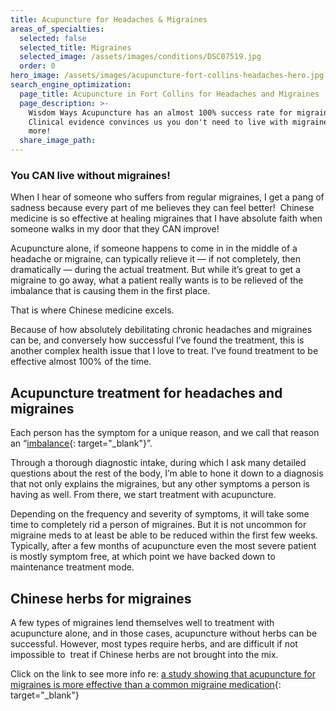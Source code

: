 ```yaml
---
title: Acupuncture for Headaches & Migraines
areas_of_specialties:
  selected: false
  selected_title: Migraines
  selected_image: /assets/images/conditions/DSC07519.jpg
  order: 0
hero_image: /assets/images/acupuncture-fort-collins-headaches-hero.jpg
search_engine_optimization:
  page_title: Acupuncture in Fort Collins for Headaches and Migraines
  page_description: >-
    Wisdom Ways Acupuncture has an almost 100% success rate for migraines.
    Clinical evidence convinces us you don't need to live with migraines any
    more!
  share_image_path:
---
```


### You CAN live without migraines!

When I hear of someone who suffers from regular migraines, I get a pang of sadness because every part of me believes they can feel better!&nbsp; Chinese medicine is so effective at healing migraines that I have absolute faith when someone walks in my door that they CAN improve!

Acupuncture alone, if someone happens to come in in the middle of a headache or migraine, can typically relieve it — if not completely, then dramatically — during the actual treatment. But while it’s great to get a migraine to go away, what a patient really wants is to be relieved of the imbalance that is causing them in the first place.&nbsp;

That is where Chinese medicine excels.

Because of how absolutely debilitating chronic headaches and migraines can be, and conversely how successful I’ve found the treatment, this is another complex health issue that I love to treat. I’ve found treatment to be effective almost 100% of the time.

## Acupuncture treatment for headaches and migraines

Each person has the symptom for a unique reason, and we call that reason an “[imbalance](/2018/06/30/what-does-balance-actually-mean-in-the-acupuncture-clinic-how-to-know-if-youre-balanced-and-how-we-get-you-back-to-balance/){: target="_blank"}”.

Through a thorough diagnostic intake, during which I ask many detailed questions about the rest of the body, I’m able to hone it down to a diagnosis that not only explains the migraines, but any other symptoms a person is having as well. From there, we start treatment with acupuncture.

Depending on the frequency and severity of symptoms, it will take some time to completely rid a person of migraines. But it is not uncommon for migraine meds to at least be able to be reduced within the first few weeks.&nbsp; Typically, after a few months of acupuncture even the most severe patient is mostly symptom free, at which point we have backed down to maintenance treatment mode.

## Chinese herbs for migraines

A few types of migraines lend themselves well to treatment with acupuncture alone, and in those cases, acupuncture without herbs can be successful. However, most types require herbs, and are difficult if not impossible to&nbsp; treat if Chinese herbs are not brought into the mix.&nbsp;

Click on the link to see more info re: [a study showing that acupuncture for migraines is more effective than a common migraine medication](/2013/04/01/study-shows-acupuncture-for-migraines-more-effective-than-common-medication/){: target="_blank"}